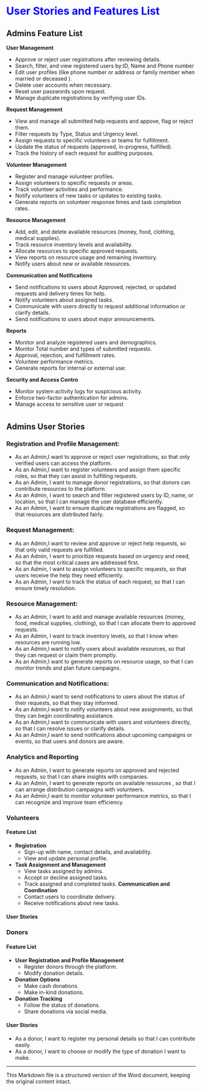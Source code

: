 # <span style="color: blue;">User Stories and Features List</span>

## Admins Feature List
  **User Management**
- Approve or reject user registrations after reviewing details.
- Search, filter, and view registered users by:ID, Name and Phone number
- Edit user profiles (like phone number or address or family member when married or deceased ).
- Delete user accounts when necessary.
- Reset user passwords upon request.
- Manage duplicate registrations by verifying user IDs.
  
**Request Management**
- View and manage all submitted help requests and appove, flag or reject them.
- Filter requests by Type, Status and Urgency level.
- Assign requests to specific volunteers or teams for fulfillment.
- Update the status of requests (approved, in-progress, fulfilled).
- Track the history of each request for auditing purposes.
  
 **Volunteer Management**
- Register and manage volunteer profiles.
- Assign volunteers to specific requests or areas.
- Track volunteer activities and performance.
- Notify volunteers of new tasks or updates to existing tasks.
- Generate reports on volunteer response times and task completion rates.
  
**Resource Management**
- Add, edit, and delete available resources (money, food, clothing, medical supplies).
- Track resource inventory levels and availability.
- Allocate resources to specific approved requests.
- View reports on resource usage and remaining inventory.
- Notify users about new or available resources.
  
 **Communication and Notifications**
- Send notifications to users about Approved, rejected, or updated requests and delivery times
for help.
- Notify volunteers about assigned tasks.
- Communicate with users directly to request additional information or clarify details.
- Send notifications to users about major announcements.
  
 **Reports**
- Monitor and analyze registered users and demographics.
- Monitor Total number and types of submitted requests.
- Approval, rejection, and fulfillment rates.
- Volunteer performance metrics.
- Generate reports for internal or external use:
  
**Security and Access Contro**
- Monitor system activity logs for suspicious activity.
- Enforce two-factor authentication for admins.
- Manage access to sensitive user or request

#
 ## Admins User Stories
### Registration and Profile Management:
- As an Admin,I want to approve or reject user registrations, so that only verified users can
access the platform.
- As an Admin,I want to register volunteers and assign them specific roles, so that they can assist
in fulfilling requests.
- As an Admin, I want to manage donor registrations, so that donors can contribute resources to
the platform.
- As an Admin, I want to search and filter registered users by ID, name, or location, so that I can
manage the user database efficiently.
- As an Admin, I want to ensure duplicate registrations are flagged, so that resources are
distributed fairly.
### Request Management:
- As an Admin,I want to review and approve or reject help requests, so that only valid requests
are fulfilled.
- As an Admin, I want to prioritize requests based on urgency and need, so that the most critical
cases are addressed first.
- As an Admin, I want to assign volunteers to specific requests, so that users receive the help
they need efficiently.
- As an Admin, I want to track the status of each request, so that I can ensure timely resolution.
### Resource Management:
- As an Admin, I want to add and manage available resources (money, food, medical supplies,
clothing), so that I can allocate them to approved requests.
- As an Admin, I want to track inventory levels, so that I know when resources are running low.
- As an Admin,I want to notify users about available resources, so that they can request or claim
them promptly.
- As an Admin,I want to generate reports on resource usage, so that I can monitor trends and
plan future campaigns.
### Communication and Notifications:
- As an Admin,I want to send notifications to users about the status of their requests, so that they
stay informed.
- As an Admin,I want to notify volunteers about new assignments, so that they can begin
coordinating assistance.
- As an Admin,I want to communicate with users and volunteers directly, so that I can resolve
issues or clarify details.
- As an Admin,I want to send notifications about upcoming campaigns or events, so that users
and donors are aware.
### Analytics and Reporting
- As an Admin, I want to generate reports on approved and rejected requests, so that I can share
insights with companies.
- As an Admin, I want to generate reports on available resources , so that I can arrange
distribution campaigns with volunteers.
- As an Admin,I want to monitor volunteer performance metrics, so that I can recognize and
improve team efficiency.


### Volunteers

#### Feature List
- **Registration**
  - Sign-up with name, contact details, and availability.
  - View and update personal profile.
- **Task Assignment and Management**
  - View tasks assigned by admins.
  - Accept or decline assigned tasks.
  - Track assigned and completed tasks.
  **Communication and Coordination**
  - Contact users to coordinate delivery.
  - Receive notifications about new tasks.

#### User Stories


### Donors

#### Feature List
- **User Registration and Profile Management**
  - Register donors through the platform.
  - Modify donation details.
- **Donation Options**
  - Make cash donations.
  - Make in-kind donations.
- **Donation Tracking**
  - Follow the status of donations.
  - Share donations via social media.

#### User Stories
- As a donor, I want to register my personal details so that I can contribute easily.
- As a donor, I want to choose or modify the type of donation I want to make.

---

This Markdown file is a structured version of the Word document, keeping the original content intact.
